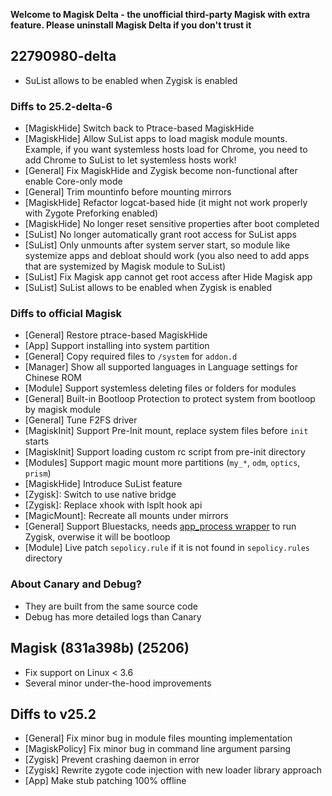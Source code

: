 **Welcome to Magisk Delta - the unofficial third-party Magisk with extra feature. Please uninstall Magisk Delta if you don't trust it**

## 22790980-delta

- SuList allows to be enabled when Zygisk is enabled

### Diffs to 25.2-delta-6

- [MagiskHide] Switch back to Ptrace-based MagiskHide
- [MagiskHide] Allow SuList apps to load magisk module mounts. Example, if you want systemless hosts load for Chrome, you need to add Chrome to SuList to let systemless hosts work!
- [General] Fix MagiskHide and Zygisk become non-functional after enable Core-only mode
- [General] Trim mountinfo before mounting mirrors
- [MagiskHide] Refactor logcat-based hide (it might not work properly with Zygote Preforking enabled)
- [MagiskHide] No longer reset sensitive properties after boot completed
- [SuList] No longer automatically grant root access for SuList apps
- [SuList] Only unmounts after system server start, so module like systemize apps and debloat should work (you also need to add apps that are systemized by Magisk module to SuList)
- [SuList] Fix Magisk app cannot get root access after Hide Magisk app
- [SuList] SuList allows to be enabled when Zygisk is enabled

### Diffs to official Magisk

- [General] Restore ptrace-based MagiskHide
- [App] Support installing into system partition
- [General] Copy required files to `/system` for `addon.d`
- [Manager] Show all supported languages in Language settings for Chinese ROM
- [Module] Support systemless deleting files or folders for modules
- [General] Built-in Bootloop Protection to protect system from bootloop by magisk module
- [General] Tune F2FS driver
- [MagiskInit] Support Pre-Init mount, replace system files before `init` starts
- [MagiskInit] Support loading custom rc script from pre-init directory
- [Modules] Support magic mount more partitions (`my_*`, `odm`, `optics`, `prism`)
- [MagiskHide] Introduce SuList feature
- [Zygisk]: Switch to use native bridge
- [Zygisk]: Replace xhook with lsplt hook api
- [MagicMount]: Recreate all mounts under mirrors
- [General] Support Bluestacks, needs [app_process wrapper](https://github.com/HuskyDG/app_process_wrapper/releases) to run Zygisk, overwise it will be bootloop
- [Module] Live patch `sepolicy.rule` if it is not found in `sepolicy.rules` directory

### About Canary and Debug?

- They are built from the same source code
- Debug has more detailed logs than Canary

## Magisk (831a398b) (25206)

- Fix support on Linux < 3.6
- Several minor under-the-hood improvements

## Diffs to v25.2

- [General] Fix minor bug in module files mounting implementation
- [MagiskPolicy] Fix minor bug in command line argument parsing
- [Zygisk] Prevent crashing daemon in error
- [Zygisk] Rewrite zygote code injection with new loader library approach
- [App] Make stub patching 100% offline
